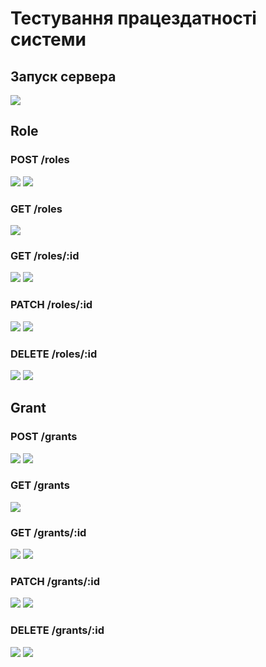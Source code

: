 # Тестування працездатності системи

## Запуск сервера

![](media/server_start.png)

## Role

### POST /roles

![](media/role/post_request.png)
![](media/role/post.png)

### GET /roles

![](media/role/get.png)

### GET /roles/:id

![](media/role/get_request.png)
![](media/role/get_by_id.png)

### PATCH /roles/:id

![](media/role/patch_request.png)
![](media/role/patch.png)

### DELETE /roles/:id

![](media/role/delete_request.png)
![](media/role/delete.png)

## Grant

### POST /grants

![](media/grant/post_request.png)
![](media/grant/post.png)

### GET /grants

![](media/grant/get.png)

### GET /grants/:id

![](media/grant/get_request.png)
![](media/grant/get_by_id.png)

### PATCH /grants/:id

![](media/grant/patch_request.png)
![](media/grant/patch.png)

### DELETE /grants/:id

![](media/grant/delete_request.png)
![](media/grant/delete.png)
